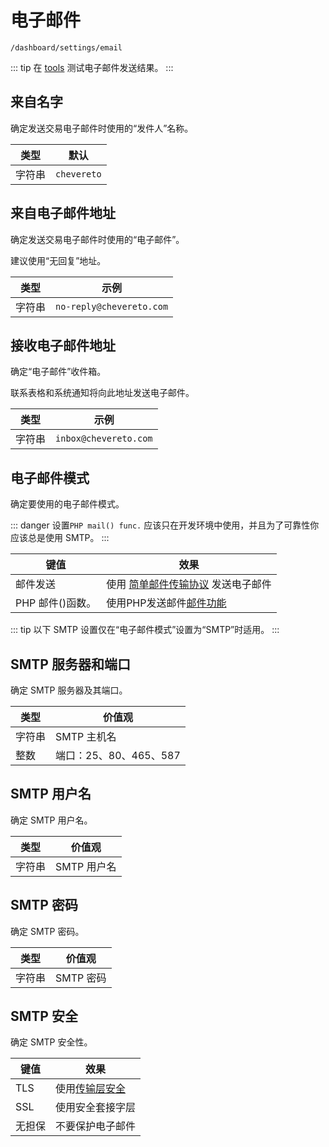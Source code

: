 # 电子邮件

`/dashboard/settings/email`

::: tip
在 [tools](./tools.md#send-test-email) 测试电子邮件发送结果。
:::

## 来自名字

确定发送交易电子邮件时使用的“发件人”名称。

|类型 |默认 |
| ------ | ----------- |
|字符串 | `chevereto` |

## 来自电子邮件地址

确定发送交易电子邮件时使用的“电子邮件”。

建议使用“无回复”地址。

|类型 |示例 |
| ------ | ------------------------ |
|字符串 | `no-reply@chevereto.com` |

## 接收电子邮件地址

确定“电子邮件”收件箱。

联系表格和系统通知将向此地址发送电子邮件。

|类型 |示例 |
| ------ | --------------------- |
|字符串 | `inbox@chevereto.com` |

## 电子邮件模式

确定要使用的电子邮件模式。

::: danger
设置`PHP mail() func.` 应该只在开发环境中使用，并且为了可靠性你应该总是使用 SMTP。
:::

|键值 |效果|
| ---------------- | ------------------------------------------------------------------------------ |
|邮件发送 |使用 [简单邮件传输协议](https://en.wikipedia.org/wiki/Simple_Mail_Transfer_Protocol) 发送电子邮件 |
| PHP 邮件()函数。 |使用PHP发送邮件[邮件功能](https://www.php.net/manual/en/function.mail.php) |

::: tip
以下 SMTP 设置仅在“电子邮件模式”设置为“SMTP”时适用。
:::

## SMTP 服务器和端口

确定 SMTP 服务器及其端口。

|类型 |价值观 |
| ------- | ----------------------- |
|字符串 | SMTP 主机名 |
|整数 |端口：25、80、465、587 |

## SMTP 用户名

确定 SMTP 用户名。

|类型 |价值观 |
| ------ | ------------- |
|字符串 | SMTP 用户名 |

## SMTP 密码

确定 SMTP 密码。

|类型 |价值观 |
| ------ | ------------- |
|字符串 | SMTP 密码 |

## SMTP 安全

确定 SMTP 安全性。

|键值 |效果|
| --------- | ---------------------------------------------------------------- |
| TLS |使用[传输层安全](https://en.wikipedia.org/wiki/Transport_Layer_Security) |
| SSL |使用安全套接字层 |
|无担保 |不要保护电子邮件 |
